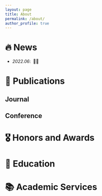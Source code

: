 ```yaml
---
layout: page
title: About
permalink: /about/
author_profile: true
---
```




<span class='anchor' id='about-me'></span>

# 🔥 News
- *2022.06*: &nbsp;🎉🎉 


# 📝 Publications

## Journal

## Conference


# 🎖 Honors and Awards

# 📖 Education

# 📚 Academic Services

